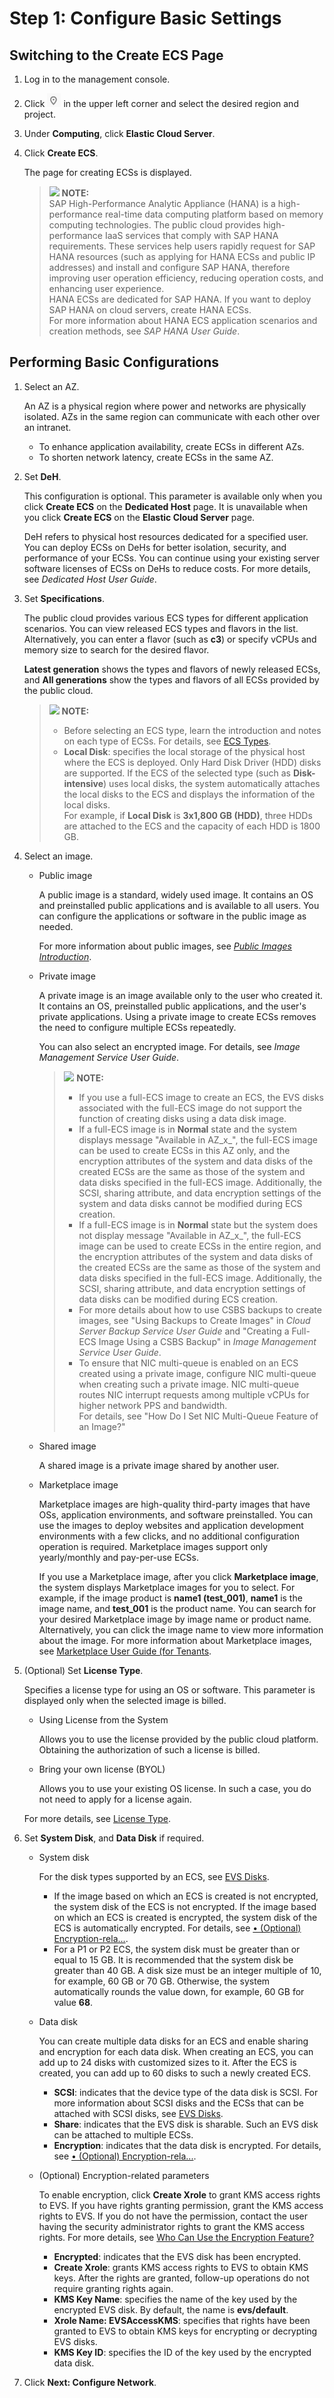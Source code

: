 # Step 1: Configure Basic Settings<a name="EN-US_TOPIC_0163572589"></a>

## Switching to the Create ECS Page<a name="section636471910536"></a>

1.  Log in to the management console.
2.  Click  ![](figures/icon-region.png)  in the upper left corner and select the desired region and project.
3.  Under  **Computing**, click  **Elastic Cloud Server**.
4.  Click  **Create ECS**.

    The page for creating ECSs is displayed.

    >![](/images/icon-note.gif) **NOTE:**   
    >SAP High-Performance Analytic Appliance \(HANA\) is a high-performance real-time data computing platform based on memory computing technologies. The public cloud provides high-performance IaaS services that comply with SAP HANA requirements. These services help users rapidly request for SAP HANA resources \(such as applying for HANA ECSs and public IP addresses\) and install and configure SAP HANA, therefore improving user operation efficiency, reducing operation costs, and enhancing user experience.  
    >HANA ECSs are dedicated for SAP HANA. If you want to deploy SAP HANA on cloud servers, create HANA ECSs.  
    >For more information about HANA ECS application scenarios and creation methods, see  _SAP HANA User Guide_.  


## Performing Basic Configurations<a name="section4570625145413"></a>

1.  Select an AZ.

    An AZ is a physical region where power and networks are physically isolated. AZs in the same region can communicate with each other over an intranet.

    -   To enhance application availability, create ECSs in different AZs.
    -   To shorten network latency, create ECSs in the same AZ.

2.  Set  **DeH**.

    This configuration is optional. This parameter is available only when you click  **Create ECS**  on the  **Dedicated Host**  page. It is unavailable when you click  **Create ECS**  on the  **Elastic Cloud Server**  page.

    DeH refers to physical host resources dedicated for a specified user. You can deploy ECSs on DeHs for better isolation, security, and performance of your ECSs. You can continue using your existing server software licenses of ECSs on DeHs to reduce costs. For more details, see  _Dedicated Host User Guide_.

3.  Set  **Specifications**.

    The public cloud provides various ECS types for different application scenarios. You can view released ECS types and flavors in the list. Alternatively, you can enter a flavor \(such as  **c3**\) or specify vCPUs and memory size to search for the desired flavor.

    **Latest generation**  shows the types and flavors of newly released ECSs, and  **All generations**  show the types and flavors of all ECSs provided by the public cloud.

    >![](/images/icon-note.gif) **NOTE:**   
    >-   Before selecting an ECS type, learn the introduction and notes on each type of ECSs. For details, see  [ECS Types](ecs-types.md).  
    >-   **Local Disk**: specifies the local storage of the physical host where the ECS is deployed. Only Hard Disk Driver \(HDD\) disks are supported. If the ECS of the selected type \(such as  **Disk-intensive**\) uses local disks, the system automatically attaches the local disks to the ECS and displays the information of the local disks.  
    >    For example, if  **Local Disk**  is  **3x1,800 GB \(HDD\)**, three HDDs are attached to the ECS and the capacity of each HDD is 1800 GB.  

4.  Select an image.
    -   Public image

        A public image is a standard, widely used image. It contains an OS and preinstalled public applications and is available to all users. You can configure the applications or software in the public image as needed.

        For more information about public images, see  _[Public Images Introduction](https://docs.otc.t-systems.com/en-us/ims/index.html)_.

    -   Private image

        A private image is an image available only to the user who created it. It contains an OS, preinstalled public applications, and the user's private applications. Using a private image to create ECSs removes the need to configure multiple ECSs repeatedly.

        You can also select an encrypted image. For details, see  _Image Management Service User Guide_.

        >![](/images/icon-note.gif) **NOTE:**   
        >-   If you use a full-ECS image to create an ECS, the EVS disks associated with the full-ECS image do not support the function of creating disks using a data disk image.  
        >-   If a full-ECS image is in  **Normal**  state and the system displays message "Available in AZ_x_", the full-ECS image can be used to create ECSs in this AZ only, and the encryption attributes of the system and data disks of the created ECSs are the same as those of the system and data disks specified in the full-ECS image. Additionally, the SCSI, sharing attribute, and data encryption settings of the system and data disks cannot be modified during ECS creation.  
        >-   If a full-ECS image is in  **Normal**  state but the system does not display message "Available in AZ_x_", the full-ECS image can be used to create ECSs in the entire region, and the encryption attributes of the system and data disks of the created ECSs are the same as those of the system and data disks specified in the full-ECS image. Additionally, the SCSI, sharing attribute, and data encryption settings of data disks can be modified during ECS creation.  
        >-   For more details about how to use CSBS backups to create images, see "Using Backups to Create Images" in  _Cloud Server Backup Service User Guide_  and "Creating a Full-ECS Image Using a CSBS Backup" in  _Image Management Service User Guide_.  
        >-   To ensure that NIC multi-queue is enabled on an ECS created using a private image, configure NIC multi-queue when creating such a private image. NIC multi-queue routes NIC interrupt requests among multiple vCPUs for higher network PPS and bandwidth.  
        >    For details, see "How Do I Set NIC Multi-Queue Feature of an Image?"  

    -   Shared image

        A shared image is a private image shared by another user.

    -   Marketplace image

        Marketplace images are high-quality third-party images that have OSs, application environments, and software preinstalled. You can use the images to deploy websites and application development environments with a few clicks, and no additional configuration operation is required. Marketplace images support only yearly/monthly and pay-per-use ECSs.

        If you use a Marketplace image, after you click  **Marketplace image**, the system displays Marketplace images for you to select. For example, if the image product is  **name1 \(test\_001\)**,  **name1**  is the image name, and  **test\_001**  is the product name. You can search for your desired Marketplace image by image name or product name. Alternatively, you can click the image name to view more information about the image. For more information about Marketplace images, see  [Marketplace User Guide \(for Tenants](https://docs.otc.t-systems.com/en-us/marketplace/index.html).

5.  \(Optional\) Set  **License Type**.

    Specifies a license type for using an OS or software. This parameter is displayed only when the selected image is billed.

    -   Using License from the System

        Allows you to use the license provided by the public cloud platform. Obtaining the authorization of such a license is billed.

    -   Bring your own license \(BYOL\)

        Allows you to use your existing OS license. In such a case, you do not need to apply for a license again.

    For more details, see  [License Type](license-type.md).

6.  Set  **System Disk**, and  **Data Disk**  if required.
    -   System disk

        For the disk types supported by an ECS, see  [EVS Disks](evs-disks.md).

        -   If the image based on which an ECS is created is not encrypted, the system disk of the ECS is not encrypted. If the image based on which an ECS is created is encrypted, the system disk of the ECS is automatically encrypted. For details, see  [•  \(Optional\) Encryption-rela...](#en-us_topic_0144542112_li3286101316615).
        -   For a P1 or P2 ECS, the system disk must be greater than or equal to 15 GB. It is recommended that the system disk be greater than 40 GB. A disk size must be an integer multiple of 10, for example, 60 GB or 70 GB. Otherwise, the system automatically rounds the value down, for example, 60 GB for value  **68**.

    -   Data disk

        You can create multiple data disks for an ECS and enable sharing and encryption for each data disk. When creating an ECS, you can add up to 24 disks with customized sizes to it. After the ECS is created, you can add up to 60 disks to such a newly created ECS.

        -   **SCSI**: indicates that the device type of the data disk is SCSI. For more information about SCSI disks and the ECSs that can be attached with SCSI disks, see  [EVS Disks](evs-disks.md).
        -   **Share**: indicates that the EVS disk is sharable. Such an EVS disk can be attached to multiple ECSs.
        -   **Encryption**: indicates that the data disk is encrypted. For details, see  [•  \(Optional\) Encryption-rela...](#en-us_topic_0144542112_li3286101316615).

    -   <a name="en-us_topic_0144542112_li3286101316615"></a>\(Optional\) Encryption-related parameters

        To enable encryption, click  **Create Xrole**  to grant KMS access rights to EVS. If you have rights granting permission, grant the KMS access rights to EVS. If you do not have the permission, contact the user having the security administrator rights to grant the KMS access rights. For more details, see  [Who Can Use the Encryption Feature?](who-can-use-the-encryption-feature.md)

        -   **Encrypted**: indicates that the EVS disk has been encrypted.
        -   **Create Xrole**: grants KMS access rights to EVS to obtain KMS keys. After the rights are granted, follow-up operations do not require granting rights again.
        -   **KMS Key Name**: specifies the name of the key used by the encrypted EVS disk. By default, the name is  **evs/default**.
        -   **Xrole Name: EVSAccessKMS**: specifies that rights have been granted to EVS to obtain KMS keys for encrypting or decrypting EVS disks.
        -   **KMS Key ID**: specifies the ID of the key used by the encrypted data disk.

7.  Click  **Next: Configure Network**.

